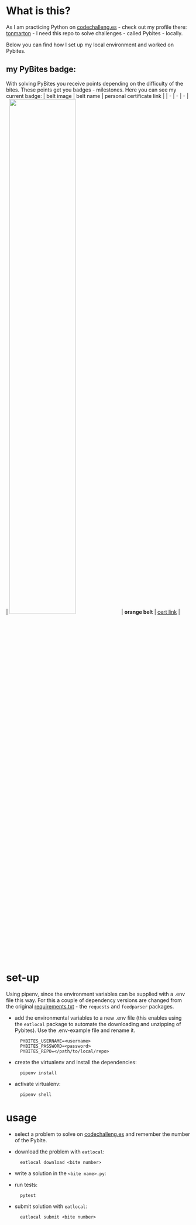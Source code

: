 # What is this?

As I am practicing Python on [codechalleng.es](https://codechalleng.es) - check out my profile there: [tonmarton](https://codechalleng.es/profiles/tonmarton) - I need this repo to solve challenges - called Pybites - locally.

Below you can find how I set up my local environment and worked on Pybites.

## my PyBites badge:

With solving PyBites you receive points depending on the difficulty of the bites. These points get you badges - milestones. Here you can see my current badge: 
| belt image |  belt name  | personal certificate link |
| - | - | - | 
| <img src="https://codechalleng.es/static/img/honors/orange.73422678956e.png" width=60%> | **orange belt** | [cert link](https://codechalleng.es/badge/9e752512-2f4f-48eb-974a-c7f11ff3bb99) |   

# set-up

Using pipenv, since the environment variables can be supplied with a .env file this way. For this a couple of dependency versions are changed from the original [requirements.txt](https://github.com/pybites/platform-dependencies/blob/master/requirements.txt) - the ```requests``` and ```feedparser``` packages.

- add the environmental variables to a new .env file (this enables using the ```eatlocal``` package to automate the downloading and unzipping of Pybites). Use the .env-example file and rename it.
  
        PYBITES_USERNAME=<username>
        PYBITES_PASSWORD=<password>
        PYBITES_REPO=</path/to/local/repo>

- create the virtualenv and install the dependencies:
  
        pipenv install

- activate virtualenv:

        pipenv shell

    
# usage

- select a problem to solve on [codechalleng.es](https://codechalleng.es) and remember the number of the Pybite.
- download the problem with ```eatlocal```:

        eatlocal download <bite number>

- write a solution in the ```<bite name>.py```:
- run tests:

        pytest

- submit solution with ```eatlocal```:

        eatlocal submit <bite number>





